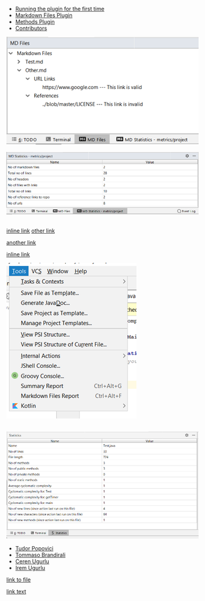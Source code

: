 * [Running the plugin for the first time](#running-the-plugin-for-the-first-time)
* [Markdown Files Plugin](#markdown-files-plugin)
* [Methods Plugin](#methods-plugin)
* [Contributors](#contributors)

![src/main/images/image4.png](images/image4.png)<br/><br/>
![Image of MD Statistics](images/image3.png)<br/><br/>


[inline link](build.gradle#L21-L25)
[other link](build.gradle#L22)

[another link](https://github.com/tudorpopovici1/demo-plugin-jetbrains-project/blame/master/src/main/java/actions/MarkdownAction.java#L38)

[inline link](build.gradle#L25)

[1]: https://www.jetbrains.com

![Image of Tools Menu](src/main/images/image1.png)<br/><br/>

![Image of Statistics](images/image2.png)

* [Tudor Popovici](https://github.com/tudorpopovici1)
* [Tommaso Brandirali](https://github.com/TommasoBrandirali)
* [Ceren Ugurlu](https://github.com/cugurlu)
* [Irem Ugurlu](https://github.com/iremugurlu)

[link to file](src/main/java/data/MarkdownAction.java)

[link text itself]: http://www.reddit.com
[link text][link text itself]


